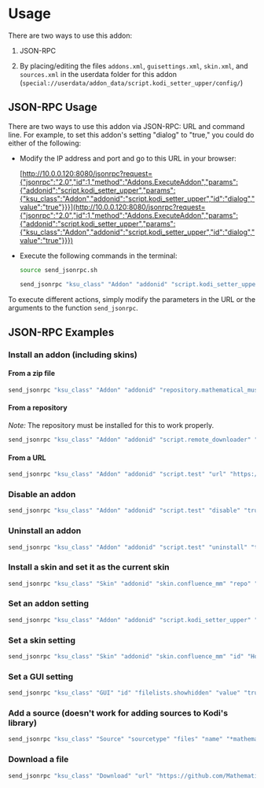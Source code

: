 # Usage

There are two ways to use this addon:

1. JSON-RPC

2. By placing/editing the files `addons.xml`, `guisettings.xml`, `skin.xml`, and `sources.xml` in the userdata folder for this addon (`special://userdata/addon_data/script.kodi_setter_upper/config/`)


## JSON-RPC Usage

There are two ways to use this addon via JSON-RPC: URL and command line.  For example, to set this addon's setting "dialog" to "true," you could do either of the following:

* Modify the IP address and port and go to this URL in your browser:

  [http://10.0.0.120:8080/jsonrpc?request={"jsonrpc":"2.0","id":1,"method":"Addons.ExecuteAddon","params":{"addonid":"script.kodi_setter_upper","params":{"ksu_class":"Addon","addonid":"script.kodi_setter_upper","id":"dialog","value":"true"}}}](http://10.0.0.120:8080/jsonrpc?request={"jsonrpc":"2.0","id":1,"method":"Addons.ExecuteAddon","params":{"addonid":"script.kodi_setter_upper","params":{"ksu_class":"Addon","addonid":"script.kodi_setter_upper","id":"dialog","value":"true"}}})

* Execute the following commands in the terminal:

  ```bash
  source send_jsonrpc.sh

  send_jsonrpc "ksu_class" "Addon" "addonid" "script.kodi_setter_upper" "id" "dialog" "value" "true"
  ```

To execute different actions, simply modify the parameters in the URL or the arguments to the function `send_jsonrpc`.  


## JSON-RPC Examples

### Install an addon (including skins)

#### From a zip file

```bash
send_jsonrpc "ksu_class" "Addon" "addonid" "repository.mathematical_muscle" "zippath" "special://home/addons/script.kodi_setter_upper/zips/repository.mathematical_muscle-1.0.0.zip"
```

#### From a repository

*Note:* The repository must be installed for this to work properly.

```bash
send_jsonrpc "ksu_class" "Addon" "addonid" "script.remote_downloader" "repo" "repository.mathematical_muscle"
```

#### From a URL

```bash
send_jsonrpc "ksu_class" "Addon" "addonid" "script.test" "url" "https://github.com/MathematicalMuscle/script.test/archive/master.zip"
```


### Disable an addon

```bash
send_jsonrpc "ksu_class" "Addon" "addonid" "script.test" "disable" "true"
```


### Uninstall an addon

```bash
send_jsonrpc "ksu_class" "Addon" "addonid" "script.test" "uninstall" "true"
```


### Install a skin and set it as the current skin

```bash
send_jsonrpc "ksu_class" "Skin" "addonid" "skin.confluence_mm" "repo" "repository.mathematical_muscle"
```


### Set an addon setting

```bash
send_jsonrpc "ksu_class" "Addon" "addonid" "script.kodi_setter_upper" "id" "dialog" "value" "true"
```


### Set a skin setting

```bash
send_jsonrpc "ksu_class" "Skin" "addonid" "skin.confluence_mm" "id" "HomeProgramButton1" "value" "script.remote_downloader"
```


### Set a GUI setting

```bash
send_jsonrpc "ksu_class" "GUI" "id" "filelists.showhidden" "value" "true"
```


### Add a source (doesn't work for adding sources to Kodi's library)

```bash
send_jsonrpc "ksu_class" "Source" "sourcetype" "files" "name" "*mathematicalmuscle" "path" "https://mathematicalmuscle.github.io/"
```


### Download a file

```bash
send_jsonrpc "ksu_class" "Download" "url" "https://github.com/MathematicalMuscle/Mathematical_Muscle_Repo/raw/master/zips/repository.mathematical_muscle/repository.mathematical_muscle-1.0.0.zip"
```
